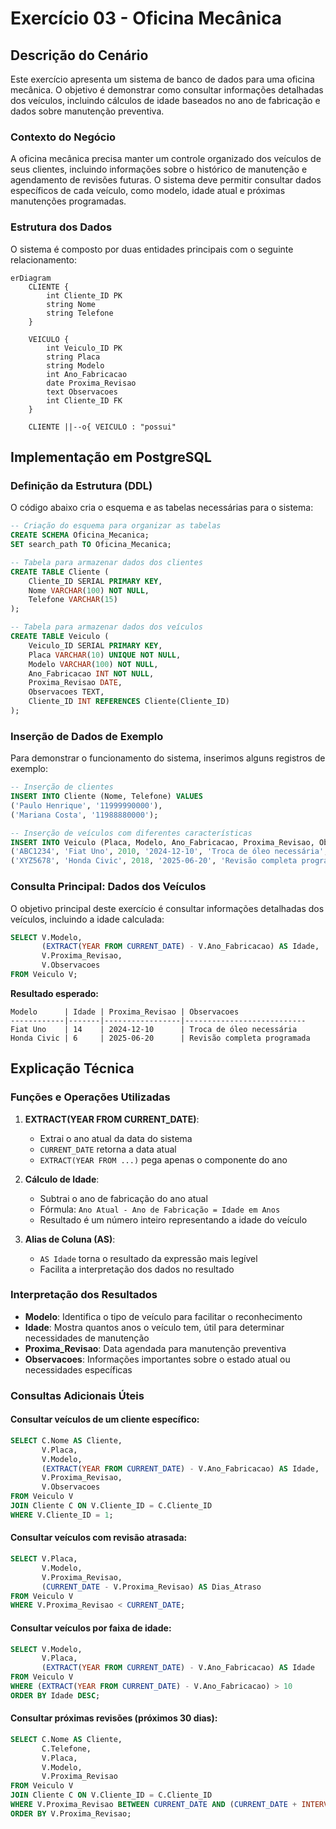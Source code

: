 # Exercício 03 - Oficina Mecânica

## Descrição do Cenário

Este exercício apresenta um sistema de banco de dados para uma oficina mecânica. O objetivo é demonstrar como consultar informações detalhadas dos veículos, incluindo cálculos de idade baseados no ano de fabricação e dados sobre manutenção preventiva.

### Contexto do Negócio

A oficina mecânica precisa manter um controle organizado dos veículos de seus clientes, incluindo informações sobre o histórico de manutenção e agendamento de revisões futuras. O sistema deve permitir consultar dados específicos de cada veículo, como modelo, idade atual e próximas manutenções programadas.

### Estrutura dos Dados

O sistema é composto por duas entidades principais com o seguinte relacionamento:

```mermaid
erDiagram
    CLIENTE {
        int Cliente_ID PK
        string Nome
        string Telefone
    }
    
    VEICULO {
        int Veiculo_ID PK
        string Placa
        string Modelo
        int Ano_Fabricacao
        date Proxima_Revisao
        text Observacoes
        int Cliente_ID FK
    }
    
    CLIENTE ||--o{ VEICULO : "possui"
```

## Implementação em PostgreSQL

### Definição da Estrutura (DDL)

O código abaixo cria o esquema e as tabelas necessárias para o sistema:

```sql
-- Criação do esquema para organizar as tabelas
CREATE SCHEMA Oficina_Mecanica;
SET search_path TO Oficina_Mecanica;

-- Tabela para armazenar dados dos clientes
CREATE TABLE Cliente (
    Cliente_ID SERIAL PRIMARY KEY,
    Nome VARCHAR(100) NOT NULL,
    Telefone VARCHAR(15)
);

-- Tabela para armazenar dados dos veículos
CREATE TABLE Veiculo (
    Veiculo_ID SERIAL PRIMARY KEY,
    Placa VARCHAR(10) UNIQUE NOT NULL,
    Modelo VARCHAR(100) NOT NULL,
    Ano_Fabricacao INT NOT NULL,
    Proxima_Revisao DATE,
    Observacoes TEXT,
    Cliente_ID INT REFERENCES Cliente(Cliente_ID)
);
```

### Inserção de Dados de Exemplo

Para demonstrar o funcionamento do sistema, inserimos alguns registros de exemplo:

```sql
-- Inserção de clientes
INSERT INTO Cliente (Nome, Telefone) VALUES
('Paulo Henrique', '11999990000'),
('Mariana Costa', '11988880000');

-- Inserção de veículos com diferentes características
INSERT INTO Veiculo (Placa, Modelo, Ano_Fabricacao, Proxima_Revisao, Observacoes, Cliente_ID) VALUES
('ABC1234', 'Fiat Uno', 2010, '2024-12-10', 'Troca de óleo necessária', 1),
('XYZ5678', 'Honda Civic', 2018, '2025-06-20', 'Revisão completa programada', 2);
```

### Consulta Principal: Dados dos Veículos

O objetivo principal deste exercício é consultar informações detalhadas dos veículos, incluindo a idade calculada:

```sql
SELECT V.Modelo,
       (EXTRACT(YEAR FROM CURRENT_DATE) - V.Ano_Fabricacao) AS Idade,
       V.Proxima_Revisao,
       V.Observacoes
FROM Veiculo V;
```

**Resultado esperado:**
```
Modelo      | Idade | Proxima_Revisao | Observacoes
------------|-------|-----------------|---------------------------
Fiat Uno    | 14    | 2024-12-10      | Troca de óleo necessária
Honda Civic | 6     | 2025-06-20      | Revisão completa programada
```

## Explicação Técnica

### Funções e Operações Utilizadas

1. **EXTRACT(YEAR FROM CURRENT_DATE)**:
   - Extrai o ano atual da data do sistema
   - `CURRENT_DATE` retorna a data atual
   - `EXTRACT(YEAR FROM ...)` pega apenas o componente do ano

2. **Cálculo de Idade**:
   - Subtrai o ano de fabricação do ano atual
   - Fórmula: `Ano Atual - Ano de Fabricação = Idade em Anos`
   - Resultado é um número inteiro representando a idade do veículo

3. **Alias de Coluna (AS)**:
   - `AS Idade` torna o resultado da expressão mais legível
   - Facilita a interpretação dos dados no resultado

### Interpretação dos Resultados

- **Modelo**: Identifica o tipo de veículo para facilitar o reconhecimento
- **Idade**: Mostra quantos anos o veículo tem, útil para determinar necessidades de manutenção
- **Proxima_Revisao**: Data agendada para manutenção preventiva
- **Observacoes**: Informações importantes sobre o estado atual ou necessidades específicas

### Consultas Adicionais Úteis

#### Consultar veículos de um cliente específico:

```sql
SELECT C.Nome AS Cliente,
       V.Placa,
       V.Modelo,
       (EXTRACT(YEAR FROM CURRENT_DATE) - V.Ano_Fabricacao) AS Idade,
       V.Proxima_Revisao,
       V.Observacoes
FROM Veiculo V
JOIN Cliente C ON V.Cliente_ID = C.Cliente_ID
WHERE V.Cliente_ID = 1;
```

#### Consultar veículos com revisão atrasada:

```sql
SELECT V.Placa,
       V.Modelo,
       V.Proxima_Revisao,
       (CURRENT_DATE - V.Proxima_Revisao) AS Dias_Atraso
FROM Veiculo V
WHERE V.Proxima_Revisao < CURRENT_DATE;
```

#### Consultar veículos por faixa de idade:

```sql
SELECT V.Modelo,
       V.Placa,
       (EXTRACT(YEAR FROM CURRENT_DATE) - V.Ano_Fabricacao) AS Idade
FROM Veiculo V
WHERE (EXTRACT(YEAR FROM CURRENT_DATE) - V.Ano_Fabricacao) > 10
ORDER BY Idade DESC;
```

#### Consultar próximas revisões (próximos 30 dias):

```sql
SELECT C.Nome AS Cliente,
       C.Telefone,
       V.Placa,
       V.Modelo,
       V.Proxima_Revisao
FROM Veiculo V
JOIN Cliente C ON V.Cliente_ID = C.Cliente_ID
WHERE V.Proxima_Revisao BETWEEN CURRENT_DATE AND (CURRENT_DATE + INTERVAL '30 days')
ORDER BY V.Proxima_Revisao;
```
